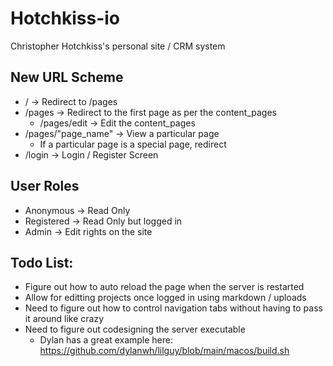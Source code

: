 # Hotchkiss-io
Christopher Hotchkiss's personal site / CRM system

## New URL Scheme
- / -> Redirect to /pages
- /pages -> Redirect to the first page as per the content_pages
    - /pages/edit -> Edit the content_pages
- /pages/"page_name" -> View a particular page
    - If a particular page is a special page, redirect
- /login -> Login / Register Screen


## User Roles
- Anonymous -> Read Only
- Registered -> Read Only but logged in
- Admin -> Edit rights on the site

## Todo List:
- Figure out how to auto reload the page when the server is restarted
- Allow for editting projects once logged in using markdown / uploads
- Need to figure out how to control navigation tabs without having to pass it around like crazy
- Need to figure out codesigning the server executable
    - Dylan has a great example here: https://github.com/dylanwh/lilguy/blob/main/macos/build.sh